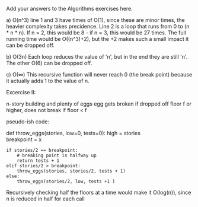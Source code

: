 Add your answers to the Algorithms exercises here.

a) O(n^3)
    line 1 and 3 have times of O(1), since these are minor times, the heavier complexity takes precidence.
    Line 2 is a loop that runs from 0 to (n * n * n).  If n = 2, this would be 8 - if n = 3, this would be 27 times.
    The full running time would be O((n^3)+2), but the +2 makes such a small impact it can be dropped off.


b)  O(3n)
    Each loop reduces the value of 'n', but in the end they are still 'n'. The other O(6) can be dropped off.


c)  O(∞)
    This recursive function will never reach 0 (the break point) because it actually adds 1 to the value of n.


Excercise II:

n-story building and plenty of eggs
egg gets broken if dropped off floor f or higher, does not break if floor < f

pseudo-ish code:

def throw_eggs(stories, low=0, tests=0):
    high = stories                                    
    breakpoint = x                                    

    if stories/2 == breakpoint:                       
        # breaking point is halfway up
        return tests + 1                              
    elif stories/2 > breakpoint:                      
        throw_eggs(stories, stories/2, tests + 1)
    else:
        throw_eggs(stories/2, low, tests +1 )

Recursively checking half the floors at a time would make it O(log(n)), since n is reduced in half for each call
